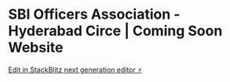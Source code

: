 # SBI Officers Association - Hyderabad Circe | Coming Soon Website

[Edit in StackBlitz next generation editor ⚡️](https://stackblitz.com/~/github.com/Cyber-Bulls/sbioahc-cs)